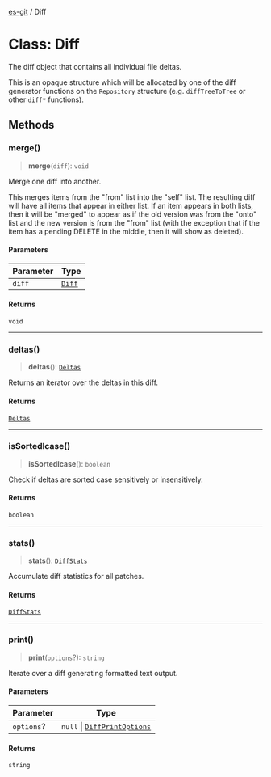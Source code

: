 [es-git](../globals.md) / Diff

# Class: Diff

The diff object that contains all individual file deltas.

This is an opaque structure which will be allocated by one of the diff
generator functions on the `Repository` structure (e.g. `diffTreeToTree`
or other `diff*` functions).

## Methods

### merge()

> **merge**(`diff`): `void`

Merge one diff into another.

This merges items from the "from" list into the "self" list.  The
resulting diff will have all items that appear in either list.
If an item appears in both lists, then it will be "merged" to appear
as if the old version was from the "onto" list and the new version
is from the "from" list (with the exception that if the item has a
pending DELETE in the middle, then it will show as deleted).

#### Parameters

| Parameter | Type |
| ------ | ------ |
| `diff` | [`Diff`](Diff.md) |

#### Returns

`void`

***

### deltas()

> **deltas**(): [`Deltas`](Deltas.md)

Returns an iterator over the deltas in this diff.

#### Returns

[`Deltas`](Deltas.md)

***

### isSortedIcase()

> **isSortedIcase**(): `boolean`

Check if deltas are sorted case sensitively or insensitively.

#### Returns

`boolean`

***

### stats()

> **stats**(): [`DiffStats`](DiffStats.md)

Accumulate diff statistics for all patches.

#### Returns

[`DiffStats`](DiffStats.md)

***

### print()

> **print**(`options`?): `string`

Iterate over a diff generating formatted text output.

#### Parameters

| Parameter | Type |
| ------ | ------ |
| `options`? | `null` \| [`DiffPrintOptions`](../interfaces/DiffPrintOptions.md) |

#### Returns

`string`
